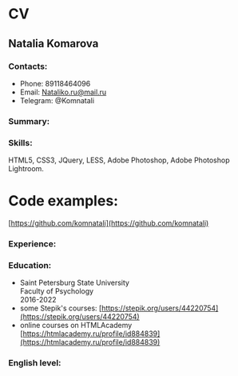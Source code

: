 # CV
## Natalia Komarova
### Contacts:
* Phone: 89118464096
* Email: Nataliko.ru@mail.ru
* Telegram: @Komnatali  

### Summary:
### Skills:  
HTML5, CSS3, JQuery, LESS, Adobe Photoshop, Adobe Photoshop Lightroom.
# Code examples:
[https://github.com/komnatali](https://github.com/komnatali)
### Experience:
### Education:
* Saint Petersburg State University  
Faculty of Psychology  
2016-2022
* some Stepik's courses: [https://stepik.org/users/44220754](https://stepik.org/users/44220754)
* online courses on HTMLAcademy [https://htmlacademy.ru/profile/id884839](https://htmlacademy.ru/profile/id884839)

### English level: